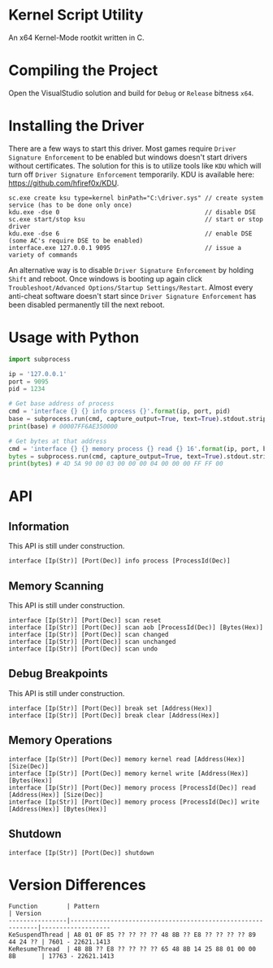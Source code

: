 # Kernel Script Utility

An x64 Kernel-Mode rootkit written in C.

# Compiling the Project

Open the VisualStudio solution and build for `Debug` or `Release` bitness `x64`.

# Installing the Driver

There are a few ways to start this driver. Most games require `Driver Signature Enforcement` to be enabled but windows doesn't start drivers without certificates. The solution for this is to utilize tools like `KDU` which will turn off `Driver Signature Enforcement` temporarily. KDU is available here: https://github.com/hfiref0x/KDU.

```
sc.exe create ksu type=kernel binPath="C:\driver.sys" // create system service (has to be done only once)
kdu.exe -dse 0                                        // disable DSE
sc.exe start/stop ksu                                 // start or stop driver
kdu.exe -dse 6                                        // enable DSE (some AC's require DSE to be enabled)
interface.exe 127.0.0.1 9095                          // issue a variety of commands
```

An alternative way is to disable `Driver Signature Enforcement` by holding `Shift` and reboot. Once windows is booting up again click `Troubleshoot/Advanced Options/Startup Settings/Restart`. Almost every anti-cheat software doesn't start since `Driver Signature Enforcement` has been disabled permanently till the next reboot.

# Usage with Python

```python
import subprocess

ip = '127.0.0.1'
port = 9095
pid = 1234

# Get base address of process
cmd = 'interface {} {} info process {}'.format(ip, port, pid)
base = subprocess.run(cmd, capture_output=True, text=True).stdout.strip('\n')
print(base) # 00007FF6AE350000

# Get bytes at that address
cmd = 'interface {} {} memory process {} read {} 16'.format(ip, port, base)
bytes = subprocess.run(cmd, capture_output=True, text=True).stdout.strip('\n')
print(bytes) # 4D 5A 90 00 03 00 00 00 04 00 00 00 FF FF 00
```

# API

## Information

This API is still under construction.

```
interface [Ip(Str)] [Port(Dec)] info process [ProcessId(Dec)]
```

## Memory Scanning

This API is still under construction.

```
interface [Ip(Str)] [Port(Dec)] scan reset
interface [Ip(Str)] [Port(Dec)] scan aob [ProcessId(Dec)] [Bytes(Hex)]
interface [Ip(Str)] [Port(Dec)] scan changed
interface [Ip(Str)] [Port(Dec)] scan unchanged
interface [Ip(Str)] [Port(Dec)] scan undo
```

## Debug Breakpoints

This API is still under construction.

```
interface [Ip(Str)] [Port(Dec)] break set [Address(Hex)]
interface [Ip(Str)] [Port(Dec)] break clear [Address(Hex)]
```

## Memory Operations

```
interface [Ip(Str)] [Port(Dec)] memory kernel read [Address(Hex)] [Size(Dec)]
interface [Ip(Str)] [Port(Dec)] memory kernel write [Address(Hex)] [Bytes(Hex)]
interface [Ip(Str)] [Port(Dec)] memory process [ProcessId(Dec)] read [Address(Hex)] [Size(Dec)]
interface [Ip(Str)] [Port(Dec)] memory process [ProcessId(Dec)] write [Address(Hex)] [Bytes(Hex)]
```

## Shutdown

```
interface [Ip(Str)] [Port(Dec)] shutdown
```

# Version Differences

```
Function        | Pattern                                                     | Version
----------------|-------------------------------------------------------------|-------------------
KeSuspendThread | A8 01 0F 85 ?? ?? ?? ?? 48 8B ?? E8 ?? ?? ?? ?? 89 44 24 ?? | 7601 - 22621.1413
KeResumeThread  | 48 8B ?? E8 ?? ?? ?? ?? 65 48 8B 14 25 88 01 00 00 8B       | 17763 - 22621.1413
```
